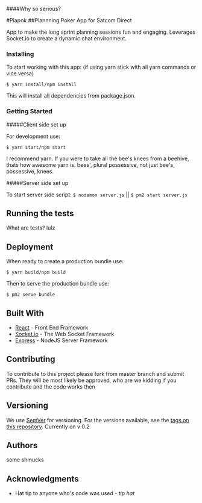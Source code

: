 ####Why so serious?

#Plapok
##Plannning Poker App for Satcom Direct

App to make the long sprint planning sessions fun and engaging. Leverages Socket.io to create a dynamic chat environment.

### Installing

To start working with this app: (if using yarn stick with all yarn commands or vice versa)

`$ yarn install/npm install`

This will install all dependencies from package.json.

### Getting Started

#####Client side set up

For development use:

`$ yarn start/npm start`

I recommend yarn. If you were to take all the bee's knees from a beehive, thats how awesome yarn is. bees', plural possessive, not just bee's, possessive, knees.

#####Server side set up

To start server side script:
`$ nodemon server.js` || `$ pm2 start server.js`


## Running the tests

What are tests? lulz


## Deployment

When ready to create a production bundle use:

`$ yarn build/npm build`

Then to serve the production bundle use:

`$ pm2 serve bundle`


## Built With

* [React](https://reactjs.org/docs/react-api.html) - Front End Framework
* [Socket.io](https://socket.io/docs/) - The Web Socket Framework
* [Express](https://expressjs.com/en/4x/api.html) - NodeJS Server Framework

## Contributing

To contribute to this project please fork from master branch and submit PRs. They will be most likely be approved, who are we kidding if you contribute and the code works then  

## Versioning

We use [SemVer](http://semver.org/) for versioning. For the versions available, see the [tags on this repository](https://github.com/your/project/tags). Currently on v 0.2

## Authors

some shmucks

## Acknowledgments

* Hat tip to anyone who's code was used - *tip hat*
